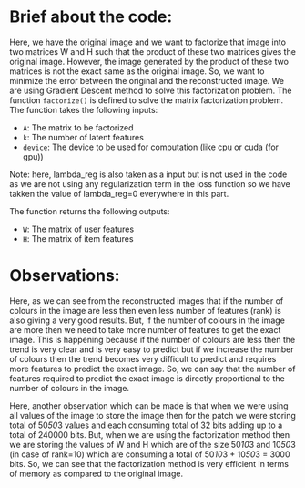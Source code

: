 # Brief about the code:

Here, we have the original image and we want to factorize that image into two matrices W and H such that the product of these two matrices gives the original image. However, the image generated by the product of these two matrices is not the exact same as the original image. So, we want to minimize the error between the original and the reconstructed image. We are using Gradient Descent method to solve this factorization problem. The function `factorize()` is defined to solve the matrix factorization problem. The function takes the following inputs:

- `A`: The matrix to be factorized
- `k`: The number of latent features
- `device`: The device to be used for computation (like cpu or cuda (for gpu))

Note: here, lambda_reg is also taken as a input but is not used in the code as we are not using any regularization term in the loss function so we have takken the value of lambda_reg=0 everywhere in this part.

The function returns the following outputs:

- `W`: The matrix of user features
- `H`: The matrix of item features


# Observations:

Here, as we can see from the reconstructed images that if the number of colours in the image are less then even less number of features (rank) is also giving a very good results. But, if the number of colours in the image are more then we need to take more number of features to get the exact image. This is happening because if the number of colours are less then the trend is very clear and is very easy to predict but if we increase the number of colours then the trend becomes very difficult to predict and requires more features to predict the exact image. So, we can say that the number of features required to predict the exact image is directly proportional to the number of colours in the image. 

Here, another observation which can be made is that when we were using all values of the image to store the image then for the patch we were storing total of 50*50*3 values and each consuming total of 32 bits adding up to a total of 240000 bits. But, when we are using the factorization method then we are storing the values of W and H which are of the size 50*10*3 and 10*50*3 (in case of rank=10) which are consuming a total of 50*10*3 + 10*50*3 = 3000 bits. So, we can see that the factorization method is very efficient in terms of memory as compared to the original image.
